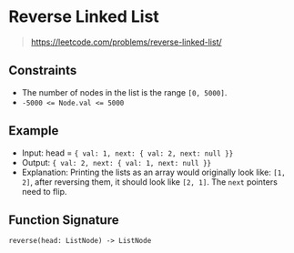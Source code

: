 # Reverse Linked List
> https://leetcode.com/problems/reverse-linked-list/

## Constraints

* The number of nodes in the list is the range `[0, 5000]`.
* `-5000 <= Node.val <= 5000`

## Example
* Input: head = `{ val: 1, next: { val: 2, next: null }}`
* Output: `{ val: 2, next: { val: 1, next: null }}`
* Explanation: Printing the lists as an array would originally look like:
`[1, 2]`, after reversing them, it should look like `[2, 1]`. The `next`
pointers need to flip.

## Function Signature
`reverse(head: ListNode) -> ListNode`
